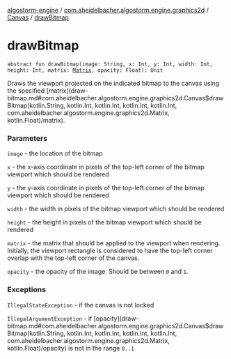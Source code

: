 [algostorm-engine](../../index.md) / [com.aheidelbacher.algostorm.engine.graphics2d](../index.md) / [Canvas](index.md) / [drawBitmap](.)

# drawBitmap

`abstract fun drawBitmap(image: String, x: Int, y: Int, width: Int, height: Int, matrix: `[`Matrix`](../-matrix/index.md)`, opacity: Float): Unit`

Draws the viewport projected on the indicated bitmap to the canvas using
the specified [matrix](draw-bitmap.md#com.aheidelbacher.algostorm.engine.graphics2d.Canvas$drawBitmap(kotlin.String, kotlin.Int, kotlin.Int, kotlin.Int, kotlin.Int, com.aheidelbacher.algostorm.engine.graphics2d.Matrix, kotlin.Float)/matrix).

### Parameters

`image` - the location of the bitmap

`x` - the x-axis coordinate in pixels of the top-left corner of the
bitmap viewport which should be rendered

`y` - the y-axis coordinate in pixels of the top-left corner of the
bitmap viewport which should be rendered

`width` - the width in pixels of the bitmap viewport which should be
rendered

`height` - the height in pixels of the bitmap viewport which should be
rendered

`matrix` - the matrix that should be applied to the viewport when
rendering. Initially, the viewport rectangle is considered to have the
top-left corner overlap with the top-left corner of the canvas.

`opacity` - the opacity of the image. Should be between `0` and `1`.

### Exceptions

`IllegalStateException` - if the canvas is not locked

`IllegalArgumentException` - if [opacity](draw-bitmap.md#com.aheidelbacher.algostorm.engine.graphics2d.Canvas$drawBitmap(kotlin.String, kotlin.Int, kotlin.Int, kotlin.Int, kotlin.Int, com.aheidelbacher.algostorm.engine.graphics2d.Matrix, kotlin.Float)/opacity) is not in the range `0..1`